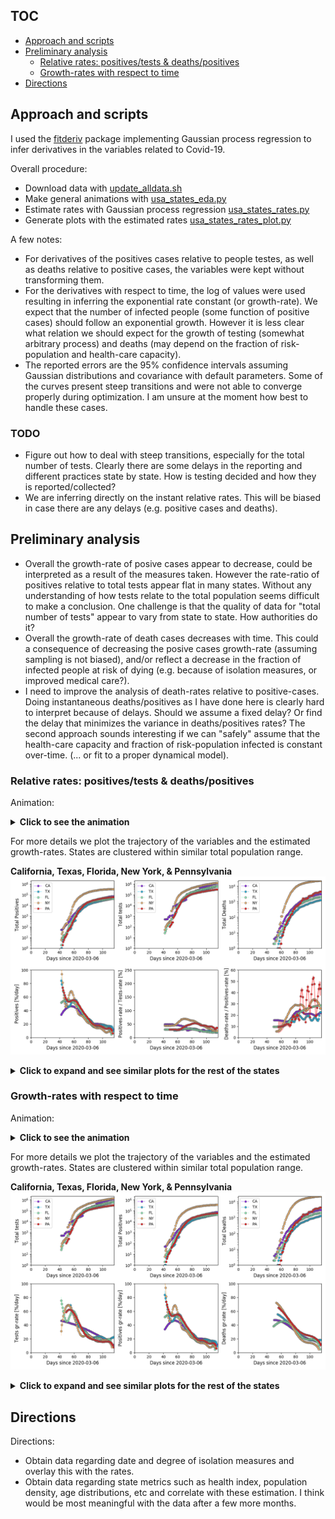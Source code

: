 ## TOC

* [Approach and scripts](#Approach-and-scripts)
* [Preliminary analysis](#preliminary-analysis)
  * [Relative rates: positives/tests & deaths/positives](#relative-rates-positivestests--deathspositives)
  * [Growth-rates with respect to time](#growth-rates-with-respect-to-time)
* [Directions](#directions)

## Approach and scripts

I used the [fitderiv](http://swainlab.bio.ed.ac.uk/software/fitderiv/)
package implementing Gaussian process regression to infer derivatives in
the variables related to Covid-19. 

Overall procedure:
* Download data with [update_alldata.sh](data/update_alldata.sh)
* Make general animations with [usa_states_eda.py](src/usa_states_eda.py)
* Estimate rates with Gaussian process regression [usa_states_rates.py](src/usa_states_rates.py)
* Generate plots with the estimated rates [usa_states_rates_plot.py](src/usa_states_rates_plot.py)

A few notes:
* For derivatives of the positives cases relative to people testes, as
well as deaths relative to positive cases, the variables were kept
without transforming them.
* For the derivatives with respect to time, the log of values were used
resulting in inferring the exponential rate constant (or
growth-rate). We expect that the number of infected people (some
function of positive cases) should follow an exponential growth. However
it is less clear what relation we should expect for the growth of
testing (somewhat arbitrary process) and deaths (may depend on the
fraction of risk-population and health-care capacity).  
* The reported errors are the 95% confidence intervals assuming Gaussian
distributions and covariance with default parameters. Some of the curves
present steep transitions and were not able to converge properly during
optimization. I am unsure at the moment how best to handle these cases.

### TODO

* Figure out how to deal with steep transitions, especially for the
  total number of tests. Clearly there are some delays in the reporting
  and different practices state by state. How is testing decided and how
  they is reported/collected?
* We are inferring directly on the instant relative rates. This will be
  biased in case there are any delays (e.g. positive cases and deaths).

## Preliminary analysis

* Overall the growth-rate of posive cases appear to decrease, could be
  interpreted as a result of the measures taken. However the rate-ratio
  of positives relative to total tests appear flat in many
  states. Without any understanding of how tests relate to the total
  population seems difficult to make a conclusion. One challenge is that
  the quality of data for "total number of tests" appear to vary from
  state to state. How authorities do it?
* Overall the growth-rate of death cases decreases with time. This could
  a consequence of decreasing the posive cases growth-rate (assuming
  sampling is not biased), and/or reflect a decrease in the fraction of
  infected people at risk of dying (e.g. because of isolation measures,
  or improved medical care?).
* I need to improve the analysis of death-rates relative to
  positive-cases. Doing instantaneous deaths/positives as I have done
  here is clearly hard to interpret because of delays. Should we assume
  a fixed delay? Or find the delay that minimizes the variance in
  deaths/positives rates? The second approach sounds interesting if we
  can "safely" assume that the health-care capacity and fraction of
  risk-population infected is constant over-time. (... or fit to a
  proper dynamical model).

### Relative rates: positives/tests & deaths/positives

Animation:
<details>
	<summary><b>Click to see the animation</b></summary>
	<p>

![Animation. Infering time rates from US covidtracking data.](figures/covidtracking_states_rates2.gif)
Each point represents a state, and the colors are by the total number of
reported deaths (from white to dark red). For plotting NaN values were
set to 0 just for visualization. 

</p></details>

For more details we plot the trajectory of the variables and the
estimated growth-rates. States are clustered within similar total
population range.

**California, Texas, Florida, New York, & Pennsylvania**
![Set 0. Infering time rates from US covidtracking data.](figures/covidtracking_states_rates2_byset_0.png)

<details>
	<summary><b>Click to expand and see similar plots for the rest of the states</b></summary>
	<p>

**Illinois, Ohio, Georgia, North Carolina, & Michigan**
![Set 1. Infering time rates from US covidtracking data.](figures/covidtracking_states_rates2_byset_1.png)
**New Jersey, Virginia, Washington, Arizona, & Massachusetts**
![Set 2. Infering time rates from US covidtracking data.](figures/covidtracking_states_rates2_byset_2.png)
**Tennessee, Indiana, Missouri, Maryland, Wisconsin**
![Set 3. Infering time rates from US covidtracking data.](figures/covidtracking_states_rates2_byset_3.png)
**Colorado, Minnesota, South Carolina, Alabama, & Louisiana**
![Set 4. Infering time rates from US covidtracking data.](figures/covidtracking_states_rates2_byset_4.png)
**Kentucky, Oregon, Oklahoma, Connecticut, & Utah**
![Set 5. Infering time rates from US covidtracking data.](figures/covidtracking_states_rates2_byset_5.png)
**Iowa, Nevada, Arkansas, Mississippi, & Kansas**
![Set 6. Infering time rates from US covidtracking data.](figures/covidtracking_states_rates2_byset_6.png)
**New Mexico, Nebraska, West Virginia, Idaho, & Hawaii**
![Set 7. Infering time rates from US covidtracking data.](figures/covidtracking_states_rates2_byset_7.png)
**New Hampshire, Maine, Montana, Rhode Island, & Delaware**
![Set 8. Infering time rates from US covidtracking data.](figures/covidtracking_states_rates2_byset_8.png)
**South Dakota, North Dakota, Alaska, District of Columbia, Vermont, & Wyoming**
![Set 9. Infering time rates from US covidtracking data.](figures/covidtracking_states_rates2_byset_9.png)
**American Samoa, Guam, Northern Mariana Islands, Puerto Rico, & Virgin Islands**
![Set 10. Infering time rates from US covidtracking data.](figures/covidtracking_states_rates2_byset_10.png)

</p></details>


### Growth-rates with respect to time 

Animation:
<details>
	<summary><b>Click to see the animation</b></summary>
	<p>

![Animation. Infering time rates from US covidtracking data.](figures/covidtracking_states_rates.gif)
Each point represents a state, and the colors are by the total number of
reported deaths (from white to dark red). For plotting NaN values were
set to 0 just for visualization. 

</p></details>

For more details we plot the trajectory of the variables and the
estimated growth-rates. States are clustered within similar total
population range.

**California, Texas, Florida, New York, & Pennsylvania**
![Set 0. Infering time rates from US covidtracking data.](figures/covidtracking_states_rates_byset_0.png)

<details>
	<summary><b>Click to expand and see similar plots for the rest of the states</b></summary>
	<p>

**Illinois, Ohio, Georgia, North Carolina, & Michigan**
![Set 1. Infering time rates from US covidtracking data.](figures/covidtracking_states_rates_byset_1.png)
**New Jersey, Virginia, Washington, Arizona, & Massachusetts**
![Set 2. Infering time rates from US covidtracking data.](figures/covidtracking_states_rates_byset_2.png)
**Tennessee, Indiana, Missouri, Maryland, Wisconsin**
![Set 3. Infering time rates from US covidtracking data.](figures/covidtracking_states_rates_byset_3.png)
**Colorado, Minnesota, South Carolina, Alabama, & Louisiana**
![Set 4. Infering time rates from US covidtracking data.](figures/covidtracking_states_rates_byset_4.png)
**Kentucky, Oregon, Oklahoma, Connecticut, & Utah**
![Set 5. Infering time rates from US covidtracking data.](figures/covidtracking_states_rates_byset_5.png)
**Iowa, Nevada, Arkansas, Mississippi, & Kansas**
![Set 6. Infering time rates from US covidtracking data.](figures/covidtracking_states_rates_byset_6.png)
**New Mexico, Nebraska, West Virginia, Idaho, & Hawaii**
![Set 7. Infering time rates from US covidtracking data.](figures/covidtracking_states_rates_byset_7.png)
**New Hampshire, Maine, Montana, Rhode Island, & Delaware**
![Set 8. Infering time rates from US covidtracking data.](figures/covidtracking_states_rates_byset_8.png)
**South Dakota, North Dakota, Alaska, District of Columbia, Vermont, & Wyoming**
![Set 9. Infering time rates from US covidtracking data.](figures/covidtracking_states_rates_byset_9.png)
**American Samoa, Guam, Northern Mariana Islands, Puerto Rico, & Virgin Islands**
![Set 10. Infering time rates from US covidtracking data.](figures/covidtracking_states_rates_byset_10.png)

</p></details>


## Directions

Directions:
* Obtain data regarding date and degree of isolation measures and
  overlay this with the rates.
* Obtain data regarding state metrics such as health index, population
  density, age distributions, etc and correlate with these estimation. I
  think would be most meaningful with the data after a few more months.
